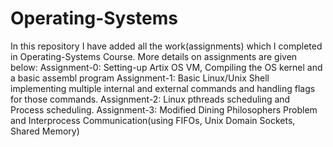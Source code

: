 # Operating-Systems
In this repository I have added all the work(assignments) which I completed in Operating-Systems Course. More details on assignments are given below:
Assignment-0: Setting-up Artix OS VM, Compiling the OS kernel and a basic assembl program
Assignment-1: Basic Linux/Unix Shell implementing multiple internal and external commands and handling flags for those commands. 
Assignment-2: Linux pthreads scheduling and Process scheduling.
Assignment-3: Modified Dining Philosophers Problem and Interprocess Communication(using FIFOs, Unix Domain Sockets, Shared Memory)
